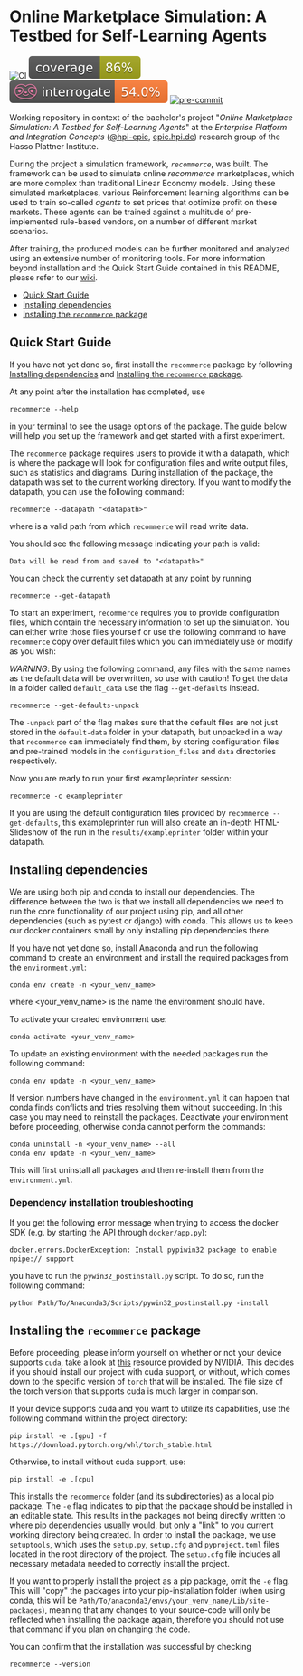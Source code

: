 # Online Marketplace Simulation: A Testbed for Self-Learning Agents

![CI](https://github.com/hpi-epic/BP2021/actions/workflows/CI.yml/badge.svg)
![Coverage-Badge](/badges/coverage.svg)
![Docstring-Coverage](/badges/docstring_coverage.svg)
[![pre-commit](https://img.shields.io/badge/pre--commit-enabled-brightgreen?logo=pre-commit&logoColor=white)](https://github.com/pre-commit/pre-commit)

Working repository in context of the bachelor's project "*Online Marketplace Simulation: A Testbed for Self-Learning Agents*" at the *Enterprise Platform and Integration Concepts* ([@hpi-epic](https://github.com/hpi-epic), [epic.hpi.de](https://hpi.de/plattner/home.html)) research group of the Hasso Plattner Institute.

During the project a simulation framework, *`recommerce`*, was built. The framework can be used to simulate online *recommerce* marketplaces, which are more complex than traditional Linear Economy models. Using these simulated marketplaces, various Reinforcement learning algorithms can be used to train so-called *agents* to set prices that optimize profit on these markets. These agents can be trained against a multitude of pre-implemented rule-based vendors, on a number of different market scenarios.

After training, the produced models can be further monitored and analyzed using an extensive number of monitoring tools. For more information beyond installation and the Quick Start Guide contained in this README, please refer to our [wiki](https://github.com/hpi-epic/BP2021/wiki).

- [Quick Start Guide](#quick-start-guide)
- [Installing dependencies](#installing-dependencies)
- [Installing the `recommerce` package](#installing-the-recommerce-package)

## Quick Start Guide

If you have not yet done so, first install the `recommerce` package by following [Installing dependencies](#2-installing-dependencies) and [Installing the `recommerce` package](#3-installing-the-recommerce-package).

At any point after the installation has completed, use

```terminal
recommerce --help
```

in your terminal to see the usage options of the package. The guide below will help you set up the framework and get started with a first experiment.

The `recommerce` package requires users to provide it with a datapath, which is where the package will look for configuration files and write output files, such as statistics and diagrams.
During installation of the package, the datapath was set to the current working directory. If you want to modify the datapath, you can use the following command:

```terminal
recommerce --datapath "<datapath>"
```

where <datapath> is a valid path from which `recommerce` will read write data.

You should see the following message indicating your path is valid:

```terminal
Data will be read from and saved to "<datapath>"
```

You can check the currently set datapath at any point by running

```terminal
recommerce --get-datapath
```

To start an experiment, `recommerce` requires you to provide configuration files, which contain the necessary information to set up the simulation. You can either write those files yourself or use the following command to have `recommerce` copy over default files which you can immediately use or modify as you wish:

*WARNING*: By using the following command, any files with the same names as the default data will be overwritten, so use with caution! To get the data in a folder called `default_data` use the flag `--get-defaults` instead.

```terminal
recommerce --get-defaults-unpack
```

The `-unpack` part of the flag makes sure that the default files are not just stored in the `default-data` folder in your datapath, but unpacked in a way that `recommerce` can immediately find them, by storing configuration files and pre-trained models in the `configuration_files` and `data` directories respectively.

Now you are ready to run your first exampleprinter session:

```terminal
recommerce -c exampleprinter
```

If you are using the default configuration files provided by `recommerce --get-defaults`, this exampleprinter run will also create an in-depth HTML-Slideshow of the run in the `results/exampleprinter` folder within your datapath.

## Installing dependencies

We are using both pip and conda to install our dependencies. The difference between the two is that we install all dependencies we need to run the core functionality of our project using pip, and all other dependencies (such as pytest or django) with conda. This allows us to keep our docker containers small by only installing pip dependencies there.

If you have not yet done so, install Anaconda and run the following command to create an environment and install the required packages from the `environment.yml`:

```terminal
conda env create -n <your_venv_name>
```

where <your_venv_name> is the name the environment should have.

To activate your created environment use:

```terminal
conda activate <your_venv_name>
```

To update an existing environment with the needed packages run the following command:

```terminal
conda env update -n <your_venv_name>
```

If version numbers have changed in the `environment.yml` it can happen that conda finds conflicts and tries resolving them without succeeding. In this case you may need to reinstall the packages. Deactivate your environment before proceeding, otherwise conda cannot perform the commands:

```terminal
conda uninstall -n <your_venv_name> --all
conda env update -n <your_venv_name>
```

This will first uninstall all packages and then re-install them from the `environment.yml`.

### Dependency installation troubleshooting

If you get the following error message when trying to access the docker SDK (e.g. by starting the API through `docker/app.py`):

```terminal
docker.errors.DockerException: Install pypiwin32 package to enable npipe:// support
```

you have to run the `pywin32_postinstall.py` script. To do so, run the following command:

```terminal
python Path/To/Anaconda3/Scripts/pywin32_postinstall.py -install
```

## Installing the `recommerce` package

Before proceeding, please inform yourself on whether or not your device supports `cuda`, take a look at [this](https://developer.nvidia.com/cuda-gpus) resource provided by NVIDIA. This decides if you should install our project with cuda support, or without, which comes down to the specific version of `torch` that will be installed. The file size of the torch version that supports cuda is much larger in comparison. 

If your device supports cuda and you want to utilize its capabilities, use the following command within the project directory:

```terminal
pip install -e .[gpu] -f https://download.pytorch.org/whl/torch_stable.html
```

Otherwise, to install without cuda support, use:

```terminal
pip install -e .[cpu]
```

This installs the `recommerce` folder (and its subdirectories) as a local pip package. The `-e` flag indicates to pip that the package should be installed in an editable state. This results in the packages not being directly written to where pip dependencies usually would, but only a "link" to you current working directory being created. In order to install the package, we use `setuptools`, which uses the `setup.py`, `setup.cfg` and `pyproject.toml` files located in the root directory of the project. The `setup.cfg` file includes all necessary metadata needed to correctly install the project.

If you want to properly install the project as a pip package, omit the `-e` flag. This will "copy" the packages into your pip-installation folder (when using conda, this will be `Path/To/anaconda3/envs/your_venv_name/Lib/site-packages`), meaning that any changes to your source-code will only be reflected when installing the package again, therefore you should not use that command if you plan on changing the code.

You can confirm that the installation was successful by checking

```terminal
recommerce --version
```
